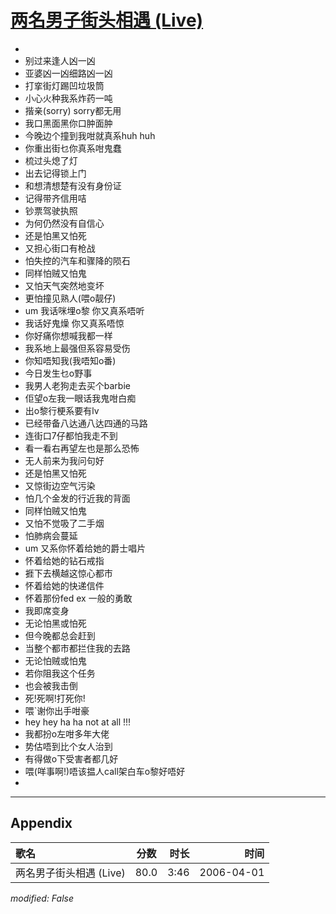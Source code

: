# [两名男子街头相遇 (Live)](https://music.163.com/song?id=65828)

* 
* 别过来逢人凶一凶
* 亚婆凶一凶细路凶一凶
* 打挛街灯踢凹垃圾筒
* 小心火种我系炸药一吨
* 揩亲(sorry) sorry都无用
* 我口黑面黑你口肿面肿
* 今晚边个撞到我咁就真系huh huh
* 你重出街乜你真系咁鬼蠢
* 梳过头熄了灯
* 出去记得锁上门
* 和想清想楚有没有身份证
* 记得带齐信用咭
* 钞票驾驶执照
* 为何仍然没有自信心
* 还是怕黑又怕死
* 又担心街口有枪战
* 怕失控的汽车和骤降的陨石
* 同样怕贼又怕鬼
* 又怕天气突然地变坏
* 更怕撞见熟人(喂o靓仔)
* um 我话咪埋o黎 你又真系唔听
* 我话好鬼燥 你又真系唔惊
* 你好痛你想喊我都一样
* 我系地上最强但系容易受伤
* 你知唔知我(我唔知o番)
* 今日发生乜o野事
* 我男人老狗走去买个barbie
* 佢望o左我一眼话我鬼咁白痴
* 出o黎行梗系要有lv
* 已经带备八达通八达四通的马路
* 连街口7仔都怕我走不到
* 看一看右再望左也是那么恐怖
* 无人前来为我问句好
* 还是怕黑又怕死
* 又惊街边空气污染
* 怕几个金发的行近我的背面
* 同样怕贼又怕鬼
* 又怕不觉吸了二手烟
* 怕肺病会蔓延
* um 又系你怀着给她的爵士唱片
* 怀着给她的钻石戒指
* 捱下去横越这惊心都市
* 怀着给她的快递信件
* 怀着那份fed ex 一般的勇敢
* 我即席变身
* 无论怕黑或怕死
* 但今晚都总会赶到
* 当整个都市都拦住我的去路
* 无论怕贼或怕鬼
* 若你阻我这个任务
* 也会被我击倒
* 死!死啊!打死你!
* 喂`谢你出手咁豪
* hey hey ha ha not at all !!!
* 我都扮o左咁多年大佬
* 势估唔到比个女人治到
* 有得做o下受害者都几好
* 喂(咩事啊!)唔该揾人call架白车o黎好唔好
* 


---

## Appendix

|歌名|分数|时长|时间|
|:---|:---:|---:|---:|
|两名男子街头相遇 (Live)|80.0|3:46|2006-04-01

*modified: False*